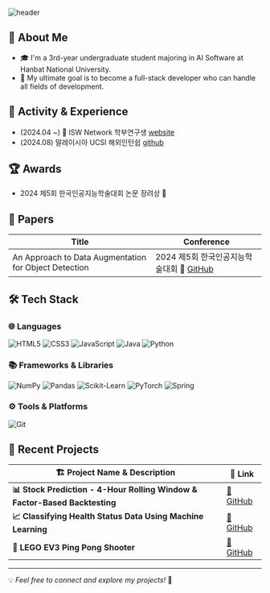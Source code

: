 
<div>
  
  <!--Header-->
  ![header](https://capsule-render.vercel.app/api?type=waving&color=gradient&height=300&section=header&text=Good%20to%20see%20you%20%F0%9F%A4%97)
  
</div>

<div>
  <!--Body-->

  ## 👀 About Me
- 🎓 I'm a 3rd-year undergraduate student majoring in AI Software at Hanbat National University.  
- 🚀 My ultimate goal is to become a full-stack developer who can handle all fields of development.  

## 🌟 Activity & Experience
- (2024.04 ~) 🔬 ISW Network 학부연구생 [website](https://sites.google.com/view/hisw)  
- (2024.08) 말레이시아 UCSI 해외인턴쉽 [github](https://github.com/2024-01-UCSI-HB-project)  

## 🏆 Awards
- 2024 제5회 한국인공지능학술대회 논문 장려상 🥉

## 📄 Papers  

| Title | Conference |
|------|------|  
| An Approach to Data Augmentation for Object Detection | 2024 제5회 한국인공지능학술대회 🔗 [GitHub](https://github.com/HANJAEWOONG1233/Traffic-light-classification-code)  



## 🛠️ Tech Stack  

### 🌐 Languages   
![HTML5](https://img.shields.io/badge/HTML5-E34F26?style=for-the-badge&logo=html5&logoColor=white)  ![CSS3](https://img.shields.io/badge/CSS3-1572B6?style=for-the-badge&logo=css3&logoColor=white)  ![JavaScript](https://img.shields.io/badge/JavaScript-F7DF1E?style=for-the-badge&logo=javascript&logoColor=black)  ![Java](https://img.shields.io/badge/Java-007396?style=for-the-badge&logo=java&logoColor=white)  ![Python](https://img.shields.io/badge/Python-3776AB?style=for-the-badge&logo=python&logoColor=white)  

### 📚 Frameworks & Libraries 
![NumPy](https://img.shields.io/badge/NumPy-013243?style=for-the-badge&logo=numpy&logoColor=white)  ![Pandas](https://img.shields.io/badge/Pandas-150458?style=for-the-badge&logo=pandas&logoColor=white)  ![Scikit-Learn](https://img.shields.io/badge/Scikit--Learn-F7931E?style=for-the-badge&logo=scikitlearn&logoColor=white)  ![PyTorch](https://img.shields.io/badge/PyTorch-EE4C2C?style=for-the-badge&logo=pytorch&logoColor=white)  ![Spring](https://img.shields.io/badge/Spring-6DB33F?style=for-the-badge&logo=spring&logoColor=white)  

### ⚙️ Tools & Platforms 
![Git](https://img.shields.io/badge/Git-F05032?style=for-the-badge&logo=git&logoColor=white)  

## 🚀 Recent Projects  

| 🏗 **Project Name & Description** | 🔗 **Link** |
|----------------------------------|------------|
| **📊 Stock Prediction - 4-Hour Rolling Window & Factor-Based Backtesting** | [🔗 GitHub](https://github.com/HANJAEWOONG1233/Stock-Prediction-RollingWindow) |
| **📈 Classifying Health Status Data Using Machine Learning** | [🔗 GitHub](https://github.com/HANJAEWOONG1233/Classifying-health-status-data-using-machine-learning) |
| **🤖 LEGO EV3 Ping Pong Shooter** | [🔗 GitHub](https://github.com/HANJAEWOONG1233/LEGO-EV3-PingPongShooter) |

---

💡 *Feel free to connect and explore my projects!* 🚀  
